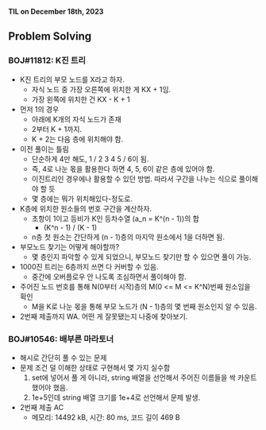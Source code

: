 **TIL on December 18th, 2023**

## Problem Solving
### BOJ#11812: K진 트리
* K진 트리의 부모 노드를 X라고 하자. 
    - 자식 노드 중 가장 오른쪽에 위치한 게 KX + 1임.
    - 가장 왼쪽에 위치한 건 KX - K + 1
* 먼저 1의 경우
    - 아래에 K개의 자식 노드가 존재
    - 2부터 K + 1까지.
    - K + 2는 다음 층에 위치해야 함.
* 이전 풀이는 틀림
    - 단순하게 4만 해도, 1 / 2 3 4 5 / 6이 됨.
    - 즉, 4로 나눈 몫을 활용한다 하면 4, 5, 6이 같은 층에 있어야 함.
    - 이진트리인 경우에나 활용할 수 있던 방법. 따라서 구간을 나누는 식으로 풀이해야 할 듯
    - 몇 층에는 뭐가 위치해있다-정도로.
* K층에 위치한 원소들의 번호 구간을 계산하자.
    - 초항이 1이고 등비가 K인 등차수열 (a_n = K^(n - 1))의 합
        + (K^n - 1) / (K - 1)
    - n층 첫 원소는 간단하게 (n - 1)층의 마지막 원소에서 1을 더하면 됨.
* 부모노드 찾기는 어떻게 해야할까?
    - 몇 층인지 파악할 수 있게 되었으니, 부모노드 찾기만 할 수 있으면 풀이 가능.
* 1000진 트리는 6층까지 쓰면 다 커버할 수 있음.
    - 중간에 오버플로우 안 나도록 조심하면서 풀이해야 함.
* 주어진 노드 번호를 통해 N(0부터 시작)층의 M(0 <= M <= K^N)번째 원소임을 확인
    - M을 K로 나눈 몫을 통해 부모 노드가 (N - 1)층의 몇 번째 원소인지 알 수 있음.
* 2번째 제출까지 WA. 어떤 게 잘못됐는지 나중에 찾아보기.

### BOJ#10546: 배부른 마라토너
* 해시로 간단히 풀 수 있는 문제
* 문제 조건 덜 이해한 상태로 구현해서 몇 가지 실수함
    1. set에 넣어서 풀 게 아니라, string 배열을 선언해서 주어진 이름들을 싹 카운트했어야 했음.
    2. 1e+5인데 string 배열 크기를 1e+4로 선언해서 문제 발생.
* 2번째 제출 AC
    - 메모리: 14492 kB, 시간: 80 ms, 코드 길이 469 B
